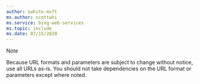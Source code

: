 ```yaml
---
author: swhite-msft
ms.author: scottwhi
ms.service: bing-web-services
ms.topic: include
ms.date: 07/15/2020
---
```


> [!NOTE]
> Because URL formats and parameters are subject to change without notice, use all URLs as-is. You should not take dependencies on the URL format or parameters except where noted.